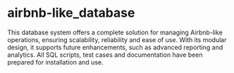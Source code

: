 # airbnb-like_database

This database system offers a complete solution for managing Airbnb-like operations,
ensuring scalability, reliability and ease of use. With its modular design, it supports future
enhancements, such as advanced reporting and analytics. All SQL scripts, test cases and
documentation have been prepared for installation and use.

